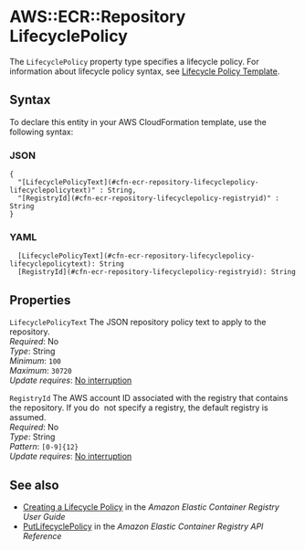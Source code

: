# AWS::ECR::Repository LifecyclePolicy<a name="aws-properties-ecr-repository-lifecyclepolicy"></a>

The `LifecyclePolicy` property type specifies a lifecycle policy\. For information about lifecycle policy syntax, see [Lifecycle Policy Template](https://docs.aws.amazon.com/AmazonECR/latest/userguide/LifecyclePolicies.html)\.

## Syntax<a name="aws-properties-ecr-repository-lifecyclepolicy-syntax"></a>

To declare this entity in your AWS CloudFormation template, use the following syntax:

### JSON<a name="aws-properties-ecr-repository-lifecyclepolicy-syntax.json"></a>

```
{
  "[LifecyclePolicyText](#cfn-ecr-repository-lifecyclepolicy-lifecyclepolicytext)" : String,
  "[RegistryId](#cfn-ecr-repository-lifecyclepolicy-registryid)" : String
}
```

### YAML<a name="aws-properties-ecr-repository-lifecyclepolicy-syntax.yaml"></a>

```
  [LifecyclePolicyText](#cfn-ecr-repository-lifecyclepolicy-lifecyclepolicytext): String
  [RegistryId](#cfn-ecr-repository-lifecyclepolicy-registryid): String
```

## Properties<a name="aws-properties-ecr-repository-lifecyclepolicy-properties"></a>

`LifecyclePolicyText`  <a name="cfn-ecr-repository-lifecyclepolicy-lifecyclepolicytext"></a>
The JSON repository policy text to apply to the repository\.  
*Required*: No  
*Type*: String  
*Minimum*: `100`  
*Maximum*: `30720`  
*Update requires*: [No interruption](https://docs.aws.amazon.com/AWSCloudFormation/latest/UserGuide/using-cfn-updating-stacks-update-behaviors.html#update-no-interrupt)

`RegistryId`  <a name="cfn-ecr-repository-lifecyclepolicy-registryid"></a>
The AWS account ID associated with the registry that contains the repository\. If you do  not specify a registry, the default registry is assumed\.  
*Required*: No  
*Type*: String  
*Pattern*: `[0-9]{12}`  
*Update requires*: [No interruption](https://docs.aws.amazon.com/AWSCloudFormation/latest/UserGuide/using-cfn-updating-stacks-update-behaviors.html#update-no-interrupt)

## See also<a name="aws-properties-ecr-repository-lifecyclepolicy--seealso"></a>
+  [Creating a Lifecycle Policy](https://docs.aws.amazon.com/AmazonECR/latest/userguide/lp_creation.html) in the *Amazon Elastic Container Registry User Guide* 
+  [PutLifecyclePolicy](https://docs.aws.amazon.com/AmazonECR/latest/APIReference/API_PutLifecyclePolicy.html) in the *Amazon Elastic Container Registry API Reference* 